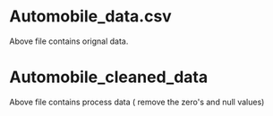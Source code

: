 # Automobile_data.csv 
  Above file contains orignal data.
# Automobile_cleaned_data 
  Above file contains process data ( remove the zero's and null values)

